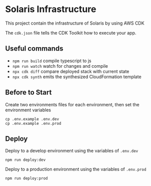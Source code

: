 # Solaris Infrastructure

This project contain the infrastructure of Solaris by using AWS CDK

The `cdk.json` file tells the CDK Toolkit how to execute your app.

## Useful commands

- `npm run build` compile typescript to js
- `npm run watch` watch for changes and compile
- `npx cdk diff` compare deployed stack with current state
- `npx cdk synth` emits the synthesized CloudFormation template

## Before to Start

Create two environments files for each environment, then set the environment variables

```
cp .env.example .env.dev
cp .env.example .env.prod
```

## Deploy

Deploy to a develop environment using the variables of `.env.dev`

```
npm run deploy:dev
```

Deploy to a production environment using the variables of `.env.prod`

```
npm run deploy:prod
```
